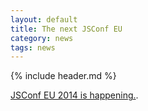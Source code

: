 ```yaml
---
layout: default
title: The next JSConf EU
category: news
tags: news
---
```


{% include header.md %}

[JSConf EU 2014 is happening.](http://2014.jsconf.eu/).
